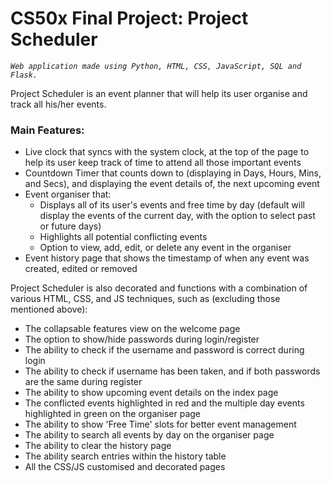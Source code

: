 # **CS50x Final Project: Project Scheduler**
*`Web application made using Python, HTML, CSS, JavaScript, SQL and Flask.`*

Project Scheduler is an event planner that will help its user organise and track all his/her events.

### **Main Features:**

* Live clock that syncs with the system clock, at the top of the page to help its user keep track of time to attend all those important events
* Countdown Timer that counts down to (displaying in Days, Hours, Mins, and Secs), and displaying the event details of, the next upcoming event
* Event organiser that:
    * Displays all of its user's events and free time by day (default will display the events of the current day, with the option to select past or future days)
    * Highlights all potential conflicting events
    * Option to view, add, edit, or delete any event in the organiser
* Event history page that shows the timestamp of when any event was created, edited or removed

Project Scheduler is also decorated and functions with a combination of various HTML, CSS, and JS techniques, such as (excluding those mentioned above):

- The collapsable features view on the welcome page
- The option to show/hide passwords during login/register
- The ability to check if the username and password is correct during login
- The ability to check if username has been taken, and if both passwords are the same during register
- The ability to show upcoming event details on the index page
- The conflicted events highlighted in red and the multiple day events highlighted in green on the organiser page
- The ability to show 'Free Time' slots for better event management
- The ability to search all events by day on the organiser page
- The ability to clear the history page
- The ability search entries within the history table
- All the CSS/JS customised and decorated pages
